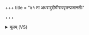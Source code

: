 +++
title = "४१ ता अधरादुदीचीराववृत्रन्प्रजानतीः"

+++
<details><summary>मूलम् (VS)</summary>

ता अ॑ध॒रादुदी॑ची॒राव॑वृत्रन्प्रजान॒तीः प॒थिभि॑र्देव॒यानैः॑।  
पर्व॑तस्य वृष॒भस्याधि॑ पृ॒ष्ठे नवा॑श्चरन्ति स॒रितः॑ पुरा॒णीः ॥
</details>